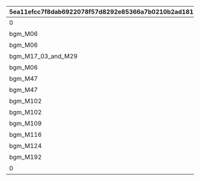 |5ea11efcc7f8dab6922078f57d8292e85366a7b0210b2ad1815e562701007b56|b02e982d089238e122f32fe0be813d5fc40446cd7c258eefc5373c1cb4ba9ae4|a4672afeced9398bba1f3be3bde61bc52307ce72d5156e8ceb4be6e4f1370834|45d2e279a4841988e7080352223f05334c33883e7380d4ed1c760549d320d356|64358f0d35ac8a017b5df56cc709cf7e6ec11c1d789b1de477bb7dba9d3563a3|8f88c97edf568b41c2d12bd24baabfe073a4f995aec08a0850163191524f6390|6f7d049b17b6e41a43026ff891a25a6979fd9fc0f6454b67d49b9c24123c07e1|b31c56c4e06f5301a1e6fe6c653a5212a9a6d77729da8f12ec69b77899b610a8|5a9adb7e09f64155fcd4fb741d8d918a07aa80409a3b05803679958dea2cbe1b|7d9d405753da758d585f6d83a9ff81caf920d7e20c6b00241201ffa6fa13e10e|c329db2b48f7da22446bd19b49dbc9a6ab42da10ad0faa681498bda3917f7af4|266c6d02b0a22cb26bc581bfcedd98b7e8ee7e9a7c4aa32e9497828b897d20bb|afb7da7046dd1875d0730d8cddda0a3cbececa7dd392e529c6c28162333bede0|922a96c32d5094c963aa5abb00d7004b941a40eb5cf5f743cfedcc55dfc689e1|267fa06638d9546e83f2b4d89f6048e4a907f82e5555afa128242f6ca40f1a0f|fb3155d999160e23b39c1409fd7eaeb3764cbbbb0b58fb5520d68d412593590a|aa57f1d4f4b9fcb5d52a2bf671cfafedb813ade544573b6529dd07a4d9428a7e|ef52bbad2b675f28901be990a0e475feb7b340422755e9e66de8562c052b4913|0a9fcac4f06735333b650e1cef35d8c7fc70b3676fc6a076be1229a8c4e8efbc|1ca3aaa23b43799a7196a8d39c8632c675af173112c6caf44fc5ce9a7f5d8231|071e92e41b76b9d481f5da2434d541e74663d93f0546e2ddd86ba46ffa932341|
| --- | --- | --- | --- | --- | --- | --- | --- | --- | --- | --- | --- | --- | --- | --- | --- | --- | --- | --- | --- | --- |
|0|51200001|ラストバトル|0|901000106|0|100182|0|90|901000105|0|0|0|2000001|0|901000103|0|901000102|512000011|0|0|
|bgm_M06|51200002|チュートリアルバトル|512000022|0|bgm_M06|100021|bgm_M06|90|901000104|0|0|100022|2000002|0|901000202|0|901000201|512000021|0|bgm_M06|
|bgm_M06|51200006|チュートリアルバトル|512000022|0|bgm_M06|100021|bgm_M06|90|901000104|0|0|100022|2000006|0|901000202|0|901000201|512000021|0|bgm_M06|
|bgm_M17_03_and_M29|52003005|ADVバトル|0|0|0|100671|bgm_M17|90|901000303|0|0|0|2003005|0|901000302|0|901000301|520030051|0|0|
|bgm_M06|52004002|ADVバトル|0|0|0|100011|bgm_M06|90|901000403|0|0|0|2004002|0|901000402|0|901000401|520040021|0|0|
|bgm_M47|55001004|ジズバトル|0|0|0|81000111|bgm_M47|90|0|0|0|0|5001004|0|0|0|901000501|550010041|0|0|
|bgm_M47|55001006|ジズバトル|0|0|0|81000106|bgm_M47|90|901000502|0|0|0|5001006|0|901000501|0|901000401|550010041|0|0|
|bgm_M102|55002005|アルマバトル|0|0|0|81000205|bgm_M102|90|901000603|0|0|0|5002005|0|901000602|0|901000601|550020051|0|0|
|bgm_M102|55002006|アルマバトル|0|0|0|81000206|bgm_M102|90|901000603|0|0|0|5002006|0|901000602|0|901000601|550020052|0|0|
|bgm_M109|55003006|ガルグバトル|0|901000703|0|81000305|bgm_M109|90|901000702|0|0|0|5003006|0|901000701|0|901000601|550030061|0|0|
|bgm_M116|55004005|水着バトル|0|901000803|0|100931|bgm_M116|90|901000802|0|0|0|5004005|0|901000801|0|901000601|550040051|0|0|
|bgm_M124|55005006|島クジラバトル|0|901000903|0|81000505|bgm_M124|90|901000902|0|0|0|5005006|0|901000901|901000904|901000906|550050061|0|0|
|bgm_M192|55011005|バレンタインボスバトル|0|901001003|0|81001105|bgm_M192|90|901001002|0|0|0|5011005|0|901001001|0|901000906|550110051|0|0|
|0|55011006|バレンタインボスバトル|0|0|0|81001106|0|90|901001003|0|0|0|5011006|0|901001002|0|901001001|550110051|0|0|